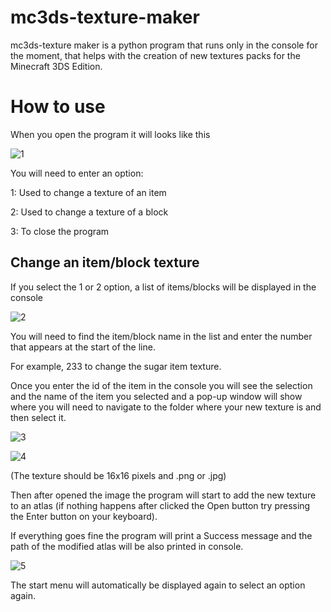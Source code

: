 # mc3ds-texture-maker
mc3ds-texture maker is a python program that runs only in the console for the moment, that helps with the creation of new textures packs for the Minecraft 3DS Edition.

# How to use
When you open the program it will looks like this

![1](https://raw.githubusercontent.com/STBrian/mc3ds-texture-maker/main/.github/images/1.png)

You will need to enter an option:

1: Used to change a texture of an item

2: Used to change a texture of a block

3: To close the program

## Change an item/block texture
If you select the 1 or 2 option, a list of items/blocks will be displayed in the console

![2](https://raw.githubusercontent.com/STBrian/mc3ds-texture-maker/main/.github/images/2.png)

You will need to find the item/block name in the list and enter the number that appears at the start of the line. 

For example, 233 to change the sugar item texture.

Once you enter the id of the item in the console you will see the selection and the name of the item you selected and a pop-up window will show where you will need to navigate to the folder where your new texture is and then select it. 

![3](https://raw.githubusercontent.com/STBrian/mc3ds-texture-maker/main/.github/images/3.png)


![4](https://raw.githubusercontent.com/STBrian/mc3ds-texture-maker/main/.github/images/4.png)

(The texture should be 16x16 pixels and .png or .jpg)

Then after opened the image the program will start to add the new texture to an atlas (if nothing happens after clicked the Open button try pressing the Enter button on your keyboard).

If everything goes fine the program will print a Success message and the path of the modified atlas will be also printed in console.

![5](https://raw.githubusercontent.com/STBrian/mc3ds-texture-maker/main/.github/images/5.png)

The start menu will automatically be displayed again to select an option again.
